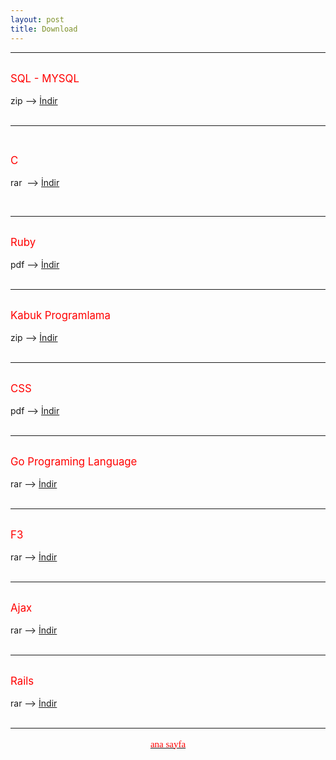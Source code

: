 ```yaml
---
layout: post
title: Download
---
```


<body>
<hr>
<br>
<big><span style="color: red;">SQL - MYSQL</span></big>
<br>
<br>
zip --&gt;&nbsp;<a href="http://hotfile.com/dl/135987415/9938c55/kabuk_programlama_-_cehars.github.com.zip.html" target="_blank">İndir</a>

<br>
<br>

<hr>

<br>

<big><span style="color: red;">C </span></big>
<br>
<br>
rar&nbsp; --&gt; <a href="http://hotfile.com/dl/129480243/e3d5832/C_dili_-_%28cehars.github.com%29.rar.html" target="_blank">İndir</a>
<br>

<br> 	

<hr>

<br>
<big><span style="color: red;">Ruby</span></big>
<br>
<br>
pdf --&gt;&nbsp;<a href="http://www.dosya.tc/server5/sOQq2t/ruby-cehars.github.com.pdf.html" target="_blank">İndir</a>

<br>
<br>
<hr>

<br>
<big><span style="color: red;">Kabuk Programlama</span></big>
<br>
<br>
zip --&gt;&nbsp;<a href="http://hotfile.com/dl/135987415/9938c55/kabuk_programlama_-_cehars.github.com.zip.html" target="_blank">İndir</a>

<br>
<br>
<hr>

<br>
<big><span style="color: red;">CSS</span></big>
<br>
<br>
pdf --&gt;&nbsp;<a href="http://hotfile.com/dl/136325293/de2f779/CSS.Egitimi.Tr.pdf.html" target="_blank">İndir</a>

<br>
<br>
<hr>


<br>
<big><span style="color: red;">Go Programing Language</span></big>
<br>
<br>
rar --&gt;&nbsp;<a href="http://hotfile.com/dl/142519236/d0d9608/Go_Programing_Language-cehars.github.com.rar.html" target="_blank">İndir</a>

<br>
<br>
<hr>



<br>
<big><span style="color: red;">F3</span></big>
<br>
<br>
rar --&gt;&nbsp;<a href="http://hotfile.com/dl/142524047/121e91c/F3_-_cehars.github.com.rar.html" target="_blank">İndir</a>

<br>
<br>
<hr>


<br>
<big><span style="color: red;">Ajax</span></big>
<br>
<br>
rar --&gt;&nbsp;<a href="http://hotfile.com/dl/142524388/eff78e9/ajax_-_cehars.github.com.rar.html" target="_blank">İndir</a>

<br>
<br>
<hr>


<br>
<big><span style="color: red;">Rails</span></big>
<br>
<br>
rar --&gt;&nbsp;<a href="http://hotfile.com/dl/142525602/5229abc/rails_-_cehars.github.com.rar.html" target="_blank">İndir</a>

<br>
<br>
<hr>





</body>


<a href="http://cehars.github.com/"><p align="center"><span  class="Apple-style-span" style="color: rgb(255, 0, 0); font-family: 'Comic Sans MS'; font-size: 15px; line-height: 22px; text-align: justify;" > ana sayfa </span></p></a>


